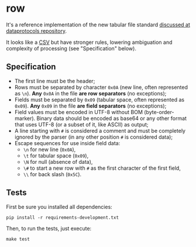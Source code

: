 row
===

It's a reference implementation of the new tabular file standard [discussed at
dataprotocols
repository](https://github.com/dataprotocols/dataprotocols/issues/76).

It looks like a [CSV](http://pt.wikipedia.org/wiki/Comma-separated_values) but
have stronger rules, lowering ambiguation and complexity of processing (see
"Specification" below).


Specification
-------------

- The first line must be the header;
- Rows must be separated by character `0x0A` (new line, often represented as
  `\n`). **Any** `0x0A` in the file **are row separators** (no exceptions);
- Fields must be separated by `0x09` (tabular space, often represented as
  `0x09`). **Any** `0x09` in the file **are field separators** (no exceptions);
- Field values must be encoded in UTF-8 without BOM (byte-order-marker).
  Binary data should be encoded as base64 or any other format that uses UTF-8
  (or a subset of it, like ASCII) as output;
- A line starting with `#` is considered a comment and must be completely
  ignored by the parser (in any other position `#` is considered data);
- Escape sequences for use inside field data:
  - `\n` for new line (`0x0A`),
  - `\t` for tabular space (`0x09`),
  - `\N` for null (absence of data),
  - `\#` to start a new row with `#` as the first character of the first field,
  - `\\` for back slash (`0x5C`).


Tests
-----

First be sure you installed all dependencies:

    pip install -r requirements-development.txt

Then, to run the tests, just execute:

    make test
